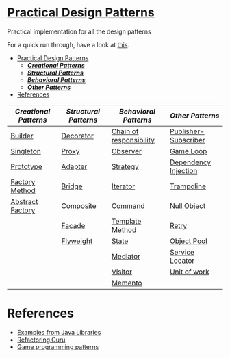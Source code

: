 # [Practical Design Patterns](http://git.ashwanik.in/practical-design-patterns/)

Practical implementation for all the design patterns

For a quick run through, have a look at [this](http://git.ashwanik.in/practical-design-patterns/).
- [Practical Design Patterns](#practical-design-patterns)
  - [***Creational Patterns***](https://github.com/ashwanikumar04/practical-design-patterns/tree/master/src/main/java/in/ashwanik/pdp/creational)
  - [***Structural Patterns***](https://github.com/ashwanikumar04/practical-design-patterns/tree/master/src/main/java/in/ashwanik/pdp/structural)
  - [***Behavioral Patterns***](https://github.com/ashwanikumar04/practical-design-patterns/tree/master/src/main/java/in/ashwanik/pdp/behavioral)
  - [***Other Patterns***](https://github.com/ashwanikumar04/practical-design-patterns/tree/master/src/main/java/in/ashwanik/pdp/others)
- [References](#references)



| ***Creational Patterns***                                                | ***Structural Patterns***                                         | ***Behavioral Patterns***                                                      | ***Other Patterns***                                                         |
| ------------------------------------------------------------------------ | ----------------------------------------------------------------- | ------------------------------------------------------------------------------ | ---------------------------------------------------------------------------- |
| [Builder](http://git.ashwanik.in/practical-design-patterns/#2)           | [Decorator](http://git.ashwanik.in/practical-design-patterns/#7)  | [Chain of responsibility](http://git.ashwanik.in/practical-design-patterns/#14) | [Publisher-Subscriber](http://git.ashwanik.in/practical-design-patterns/#24)  |
| [Singleton](http://git.ashwanik.in/practical-design-patterns/#3)         | [Proxy](http://git.ashwanik.in/practical-design-patterns/#8)     | [Observer](http://git.ashwanik.in/practical-design-patterns/#15)                | [Game Loop](http://git.ashwanik.in/practical-design-patterns/#25)            |
| [Prototype](http://git.ashwanik.in/practical-design-patterns/#4)        | [Adapter](http://git.ashwanik.in/practical-design-patterns/#9)   | [Strategy](http://git.ashwanik.in/practical-design-patterns/#16)                | [Dependency Injection](http://git.ashwanik.in/practical-design-patterns/#26) |
| [Factory Method](http://git.ashwanik.in/practical-design-patterns/#5)   | [Bridge](http://git.ashwanik.in/practical-design-patterns/#10)    | [Iterator](http://git.ashwanik.in/practical-design-patterns/#17)                | [Trampoline](http://git.ashwanik.in/practical-design-patterns/#27)           |
| [Abstract Factory](http://git.ashwanik.in/practical-design-patterns/#6) | [Composite](http://git.ashwanik.in/practical-design-patterns/#11) | [Command](http://git.ashwanik.in/practical-design-patterns/#18)                | [Null Object](http://git.ashwanik.in/practical-design-patterns/#28)          |
|                                                                          | [Facade](http://git.ashwanik.in/practical-design-patterns/#12)    | [Template Method](http://git.ashwanik.in/practical-design-patterns/#19)        | [Retry](http://git.ashwanik.in/practical-design-patterns/#29)                |
|                                                                          | [Flyweight](http://git.ashwanik.in/practical-design-patterns/#13) | [State](http://git.ashwanik.in/practical-design-patterns/#20)                  | [Object Pool](http://git.ashwanik.in/practical-design-patterns/#30)          |
|                                                                          |                                                                   | [Mediator](http://git.ashwanik.in/practical-design-patterns/#21)               | [Service Locator](http://git.ashwanik.in/practical-design-patterns/#31)      |
|                                                                          |                                                                   | [Visitor](http://git.ashwanik.in/practical-design-patterns/#22)                | [Unit of work](http://git.ashwanik.in/practical-design-patterns/#32)         |
|                                                                          |                                                                   | [Memento](http://git.ashwanik.in/practical-design-patterns/#23)                |                                                                              |


# References

- [Examples from Java Libraries](https://stackoverflow.com/questions/1673841/examples-of-gof-design-patterns-in-javas-core-libraries/2707195#2707195)
- [Refactoring.Guru](https://refactoring.guru/design-patterns)
- [Game programming patterns](https://gameprogrammingpatterns.com/contents.html)
